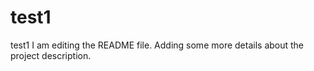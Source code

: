 # test1
test1
 I am editing the README file. Adding some more details about the project description.
